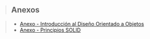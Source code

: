> ## Anexos

> - [Anexo - Introducción al Diseño Orientado a Objetos](introduccion.md)
> - [Anexo - Principios SOLID](/solid.md)